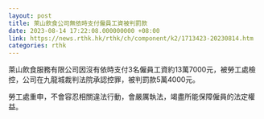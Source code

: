 ```yaml
---
layout: post
title: 萊山飲食公司無依時支付僱員工資被判罰款
date: 2023-08-14 17:22:08.000000000 +08:00
link: https://news.rthk.hk/rthk/ch/component/k2/1713423-20230814.htm
categories: rthk
---
```


萊山飲食服務有限公司因沒有依時支付3名僱員工資約13萬7000元，被勞工處檢控，公司在九龍城裁判法院承認控罪，被判罰款5萬4000元。

勞工處重申，不會容忍相關違法行動，會嚴厲執法，竭盡所能保障僱員的法定權益。
